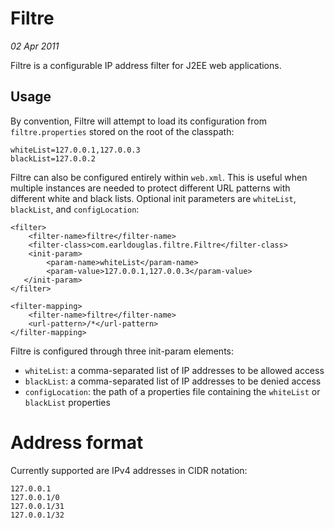 # Filtre

_02 Apr 2011_

Filtre is a configurable IP address filter for J2EE web applications.

## Usage

By convention, Filtre will attempt to load its configuration from `filtre.properties` stored on the root of the classpath:

    whiteList=127.0.0.1,127.0.0.3
    blackList=127.0.0.2

Filtre can also be configured entirely within `web.xml`. This is useful when multiple instances are needed to protect different URL patterns with different white and black lists. Optional init parameters are `whiteList`, `blackList`, and `configLocation`:

    <filter>
        <filter-name>filtre</filter-name>
        <filter-class>com.earldouglas.filtre.Filtre</filter-class>
        <init-param>
            <param-name>whiteList</param-name>
            <param-value>127.0.0.1,127.0.0.3</param-value>
       </init-param>
    </filter>
    
    <filter-mapping>
        <filter-name>filtre</filter-name>
        <url-pattern>/*</url-pattern>
    </filter-mapping>

Filtre is configured through three init-param elements:

* `whiteList`: a comma-separated list of IP addresses to be allowed access
* `blackList`: a comma-separated list of IP addresses to be denied access
* `configLocation`: the path of a properties file containing the `whiteList` or `blackList` properties

# Address format

Currently supported are IPv4 addresses in CIDR notation:

    127.0.0.1
    127.0.0.1/0
    127.0.0.1/31
    127.0.0.1/32
